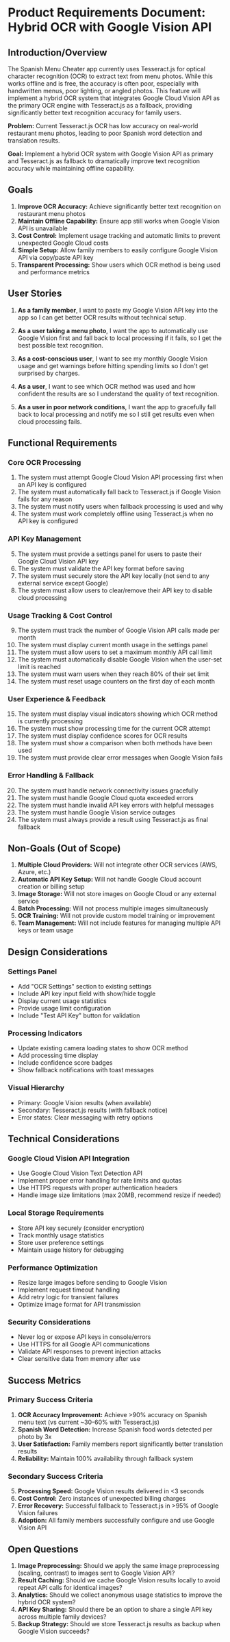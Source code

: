 # Product Requirements Document: Hybrid OCR with Google Vision API

## Introduction/Overview

The Spanish Menu Cheater app currently uses Tesseract.js for optical character recognition (OCR) to extract text from menu photos. While this works offline and is free, the accuracy is often poor, especially with handwritten menus, poor lighting, or angled photos. This feature will implement a hybrid OCR system that integrates Google Cloud Vision API as the primary OCR engine with Tesseract.js as a fallback, providing significantly better text recognition accuracy for family users.

**Problem:** Current Tesseract.js OCR has low accuracy on real-world restaurant menu photos, leading to poor Spanish word detection and translation results.

**Goal:** Implement a hybrid OCR system with Google Vision API as primary and Tesseract.js as fallback to dramatically improve text recognition accuracy while maintaining offline capability.

## Goals

1. **Improve OCR Accuracy:** Achieve significantly better text recognition on restaurant menu photos
2. **Maintain Offline Capability:** Ensure app still works when Google Vision API is unavailable
3. **Cost Control:** Implement usage tracking and automatic limits to prevent unexpected Google Cloud costs
4. **Simple Setup:** Allow family members to easily configure Google Vision API via copy/paste API key
5. **Transparent Processing:** Show users which OCR method is being used and performance metrics

## User Stories

1. **As a family member**, I want to paste my Google Vision API key into the app so I can get better OCR results without technical setup.

2. **As a user taking a menu photo**, I want the app to automatically use Google Vision first and fall back to local processing if it fails, so I get the best possible text recognition.

3. **As a cost-conscious user**, I want to see my monthly Google Vision usage and get warnings before hitting spending limits so I don't get surprised by charges.

4. **As a user**, I want to see which OCR method was used and how confident the results are so I understand the quality of text recognition.

5. **As a user in poor network conditions**, I want the app to gracefully fall back to local processing and notify me so I still get results even when cloud processing fails.

## Functional Requirements

### Core OCR Processing
1. The system must attempt Google Cloud Vision API processing first when an API key is configured
2. The system must automatically fall back to Tesseract.js if Google Vision fails for any reason
3. The system must notify users when fallback processing is used and why
4. The system must work completely offline using Tesseract.js when no API key is configured

### API Key Management
5. The system must provide a settings panel for users to paste their Google Cloud Vision API key
6. The system must validate the API key format before saving
7. The system must securely store the API key locally (not send to any external service except Google)
8. The system must allow users to clear/remove their API key to disable cloud processing

### Usage Tracking & Cost Control
9. The system must track the number of Google Vision API calls made per month
10. The system must display current month usage in the settings panel
11. The system must allow users to set a maximum monthly API call limit
12. The system must automatically disable Google Vision when the user-set limit is reached
13. The system must warn users when they reach 80% of their set limit
14. The system must reset usage counters on the first day of each month

### User Experience & Feedback
15. The system must display visual indicators showing which OCR method is currently processing
16. The system must show processing time for the current OCR attempt
17. The system must display confidence scores for OCR results
18. The system must show a comparison when both methods have been used
19. The system must provide clear error messages when Google Vision fails

### Error Handling & Fallback
20. The system must handle network connectivity issues gracefully
21. The system must handle Google Cloud quota exceeded errors
22. The system must handle invalid API key errors with helpful messages
23. The system must handle Google Vision service outages
24. The system must always provide a result using Tesseract.js as final fallback

## Non-Goals (Out of Scope)

1. **Multiple Cloud Providers:** Will not integrate other OCR services (AWS, Azure, etc.)
2. **Automatic API Key Setup:** Will not handle Google Cloud account creation or billing setup
3. **Image Storage:** Will not store images on Google Cloud or any external service
4. **Batch Processing:** Will not process multiple images simultaneously
5. **OCR Training:** Will not provide custom model training or improvement
6. **Team Management:** Will not include features for managing multiple API keys or team usage

## Design Considerations

### Settings Panel
- Add "OCR Settings" section to existing settings
- Include API key input field with show/hide toggle
- Display current usage statistics
- Provide usage limit configuration
- Include "Test API Key" button for validation

### Processing Indicators
- Update existing camera loading states to show OCR method
- Add processing time display
- Include confidence score badges
- Show fallback notifications with toast messages

### Visual Hierarchy
- Primary: Google Vision results (when available)
- Secondary: Tesseract.js results (with fallback notice)
- Error states: Clear messaging with retry options

## Technical Considerations

### Google Cloud Vision API Integration
- Use Google Cloud Vision Text Detection API
- Implement proper error handling for rate limits and quotas
- Use HTTPS requests with proper authentication headers
- Handle image size limitations (max 20MB, recommend resize if needed)

### Local Storage Requirements
- Store API key securely (consider encryption)
- Track monthly usage statistics
- Store user preference settings
- Maintain usage history for debugging

### Performance Optimization
- Resize large images before sending to Google Vision
- Implement request timeout handling
- Add retry logic for transient failures
- Optimize image format for API transmission

### Security Considerations
- Never log or expose API keys in console/errors
- Use HTTPS for all Google API communications
- Validate API responses to prevent injection attacks
- Clear sensitive data from memory after use

## Success Metrics

### Primary Success Criteria
1. **OCR Accuracy Improvement:** Achieve >90% accuracy on Spanish menu text (vs current ~30-60% with Tesseract.js)
2. **Spanish Word Detection:** Increase Spanish food words detected per photo by 3x
3. **User Satisfaction:** Family members report significantly better translation results
4. **Reliability:** Maintain 100% availability through fallback system

### Secondary Success Criteria
5. **Processing Speed:** Google Vision results delivered in <3 seconds
6. **Cost Control:** Zero instances of unexpected billing charges
7. **Error Recovery:** Successful fallback to Tesseract.js in >95% of Google Vision failures
8. **Adoption:** All family members successfully configure and use Google Vision API

## Open Questions

1. **Image Preprocessing:** Should we apply the same image preprocessing (scaling, contrast) to images sent to Google Vision API?
2. **Result Caching:** Should we cache Google Vision results locally to avoid repeat API calls for identical images?
3. **Analytics:** Should we collect anonymous usage statistics to improve the hybrid OCR system?
4. **API Key Sharing:** Should there be an option to share a single API key across multiple family devices?
5. **Backup Strategy:** Should we store Tesseract.js results as backup when Google Vision succeeds?